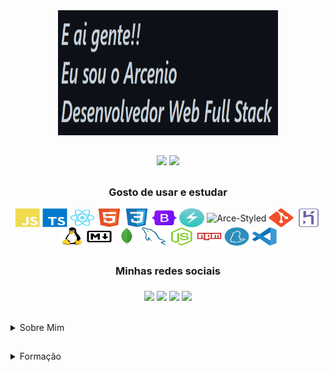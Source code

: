 <div align="center" style="display: inline-block">

<img height="200" width="70%" src="./imagemReadme/title.PNG">
  
</div>

##

<div align="center">
  <img height="180em" src="https://github-readme-stats.vercel.app/api?username=arceniosouza&show_icons=true&theme=dark&include_all_commits=true&count_private=true"/>
  <img height="180em" src="https://github-readme-stats.vercel.app/api/top-langs/?username=arceniosouza&layout=compact&langs_count=7&theme=dark"/>
</div>

##

<div style="display: inline_block" align="center">
  <h3>Gosto de usar e estudar</h3>
  <img align="center" alt="Arce-Js" height="30" width="40" src="https://raw.githubusercontent.com/devicons/devicon/master/icons/javascript/javascript-plain.svg">
  <img align="center" alt="Arce-Typescript" height="30" width="40" src="https://raw.githubusercontent.com/devicons/devicon/2ae2a900d2f041da66e950e4d48052658d850630/icons/typescript/typescript-original.svg">
  <img align="center" alt="Arce-React" height="30" width="40" src="https://raw.githubusercontent.com/devicons/devicon/master/icons/react/react-original.svg">
  <img align="center" alt="Arce-HTML" height="30" width="40" src="https://raw.githubusercontent.com/devicons/devicon/master/icons/html5/html5-original.svg">
  <img align="center" alt="Arce-CSS" height="30" width="40" src="https://raw.githubusercontent.com/devicons/devicon/master/icons/css3/css3-original.svg">
  <img align="center" alt="Arce-Bootstrap" height="30" width="40" src="https://raw.githubusercontent.com/devicons/devicon/2ae2a900d2f041da66e950e4d48052658d850630/icons/bootstrap/bootstrap-original.svg">
  <img align="center" alt="Arce-Chakra" height="30" width="40" src="https://raw.githubusercontent.com/chakra-ui/chakra-ui/445fc8b15bd1155a53ac95c5c1ba74d671062355/logo/logomark-colored.svg">
  <img align="center" alt="Arce-Styled" height="32" width="40" src="https://raw.githubusercontent.com/styled-components/brand/bde053200192814dcd55923b6e41884d18e51665/styled-components.svg">
  <img align="center" alt="Arce-Git" height="30" width="40" src="https://raw.githubusercontent.com/devicons/devicon/2ae2a900d2f041da66e950e4d48052658d850630/icons/git/git-original.svg">
  <img align="center" alt="Arce-Heroku" height="30" width="40" src="https://raw.githubusercontent.com/devicons/devicon/2ae2a900d2f041da66e950e4d48052658d850630/icons/heroku/heroku-original.svg">
  <img align="center" alt="Arce-Linux" height="30" width="40" src="https://raw.githubusercontent.com/devicons/devicon/2ae2a900d2f041da66e950e4d48052658d850630/icons/linux/linux-original.svg">
  <img align="center" alt="Arce-Markdown" height="30" width="40" src="https://raw.githubusercontent.com/devicons/devicon/2ae2a900d2f041da66e950e4d48052658d850630/icons/markdown/markdown-original.svg">
  <img align="center" alt="Arce-MongoDB" height="30" width="40" src="https://raw.githubusercontent.com/devicons/devicon/2ae2a900d2f041da66e950e4d48052658d850630/icons/mongodb/mongodb-original.svg">
  <img align="center" alt="Arce-Mysql" height="30" width="40" src="https://raw.githubusercontent.com/devicons/devicon/2ae2a900d2f041da66e950e4d48052658d850630/icons/mysql/mysql-original.svg">
  <img align="center" alt="Arce-Node" height="30" width="40" src="https://raw.githubusercontent.com/devicons/devicon/2ae2a900d2f041da66e950e4d48052658d850630/icons/nodejs/nodejs-original.svg">
  <img align="center" alt="Arce-Npm" height="30" width="40" src="https://raw.githubusercontent.com/devicons/devicon/2ae2a900d2f041da66e950e4d48052658d850630/icons/npm/npm-original-wordmark.svg">
  <img align="center" alt="Arce-Yarn" height="30" width="40" src="https://raw.githubusercontent.com/devicons/devicon/2ae2a900d2f041da66e950e4d48052658d850630/icons/yarn/yarn-original.svg">
  <img align="center" alt="Arce-Vscode" height="30" width="40" src="https://raw.githubusercontent.com/devicons/devicon/2ae2a900d2f041da66e950e4d48052658d850630/icons/vscode/vscode-original.svg">
</div>

##

<div style="display: inline_block" align="center">
  <h3>Minhas redes sociais<h3>
  <a href="https://instagram.com/arcenio_neto" target="_blank"><img src="https://img.shields.io/badge/-Instagram-%23E4405F?style=for-the-badge&logo=instagram&logoColor=white" target="_blank"></a>    
  <a href="https://www.facebook.com/arcenio.neto.3/" target="_blank"><img src="https://img.shields.io/badge/-Facebook-%230077B5?style=for-the-badge&logo=facebook&logoColor=white" target="_blank"></a>    
  <a href="https://discord.gg/ArcenioSouza#8738" target="_blank"><img src="https://img.shields.io/badge/Discord-7289DA?style=for-the-badge&logo=discord&logoColor=white" target="_blank"></a>  
  <a href="https://www.linkedin.com/in/arceniofso/" target="_blank"><img src="https://img.shields.io/badge/-LinkedIn-%230077B5?style=for-the-badge&logo=linkedin&logoColor=white" target="_blank"></a>
</div>

##
 
 <details>
   <summary>Sobre Mim</summary>
   
   <div>
     <p>
       Sou nascido em São Paulo, filho de nordestinos e sou apaixonado por tudo referente a tecnologia.
     </p>
     <p>
       Sou fã do mundo geek, jogador de tênis de mesa e também adoro um vídeo game. Sou muito dedicado a família e procuro estar presente em tudo que eles               promovem, pois sei que bem maior que a família não existe.
     </p>
     <p>
       Estou me dedicando muito para me tornar um desenvolvedor frontend e meu grande objetivo profissional para os próximos anos é ser bem sucedido nessa carreira assim como eu sou como educador.
     </p>        
   </div>
   
</details>

##

<details>
  <summary>Formação</summary>
  
  ##
  
  <div>
    
  **Licenciatura e Bacharelado em Educação Física**<br>
   *Universidade Cruzeiro do Sul*<br>
    Esse curso desenvolveu soft skills que considero importante, como organização e estratégias para conduzir equipes; Importância do treinamento de repetição para aquisição de habilidades cognitivas; Dinamismo, pró-atividade e cooperativismo.
    
  </div>
  
  ##
  
  <div>
    
  **Auxiliar técnico de programação**<br>
   *ETEC Itaquera*<br>
    Esse curso me ajudou a conhecer um pouco de cada linguagem de programação e foi a base para compreender como funciona a lógica de programação que ainda hoje me ajuda a compreender o funcionamento de qualquer linguagem.
    
  </div>
  
  ##
  
  <div>
    
  **Técnico em Desenvolvimento de Sistemas**<br>
   *Etec Martin Luther King*<br>
    Esse curso desenvolveu habilidades para criar sistemas em Java usando o Eclipse e o Android Studio, criar web sites usando as linguagens HTML, CSS, JavaScript    e o framework da W3-Scholl, criar banco de dados usando o SQL Server e o MySQL, além de desenvolver soft skills importante para um programador como trabalho em equipe, persistência e dedicação aos estudos, dentre outras competências.
    
  </div>
  
  ##
  
  <div>
  
   **Análise e Desenvolvimento de Sistemas**<br>
    *Universidade Cruzeiro do Sul*<br>
     Meu objetivo com esse curso é explorar o universo que o mundo da programação pode oferecer, minha expectativa é chegar ao final do curso conhecendo linguagens, conceitos e funcionalidades com mais profundidade.
  
  </div>
  
  ##
  
  <div>
    
   **Hiring Coders**<br>
    *Gama Academy - Vtex*<br>
    Estou vivenciando uma formação completa segundo a cultura da empresa VTEX, desde soft skills importantes para ser bem sucedido na profissão e contribuir em equipes de trabalho até conhecimento técnico completo que a profissão exige, com experiências reais, consultoria e mentoria com profissionais da VTEX e empresas parceiras.
  
  </div> 
  
  ##
  
  <div>
    
   **Formação WebDev Full Stack**<br>
    *Resília*<br>
    Este curso está desenvolvendo o senso de comunidade e de trabalho em equipe, estou praticando todos os dias técnicas de organização e controle emocional, o curso tem ajudado bastante a desenvolver uma rotina de estudos e auto disciplina em todas as áreas da minha vida. Além de proporcionar um conhecimento tech maravilhoso, partindo do básico em programação até estágios mais avançados, abrangendo as áreas de front e back end.
  
  </div> 
   
</details>


